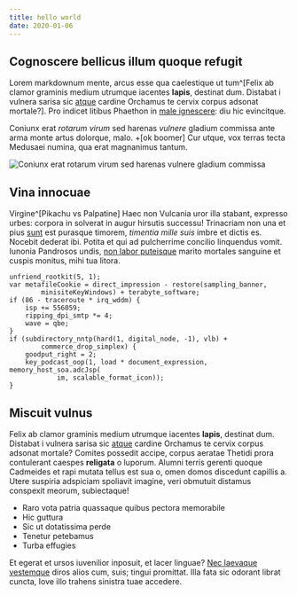 ```yaml
---
title: hello world
date: 2020-01-06
---
```


## Cognoscere bellicus illum quoque refugit

Lorem markdownum mente, arcus esse qua caelestique ut tum^[Felix ab clamor graminis medium utrumque iacentes **lapis**, destinat dum.
Distabat i vulnera sarisa sic [atque](http://www.at.org/) cardine Orchamus te
cervix corpus adsonat mortale?]. Pro indicet litibus
Phaethon in [male ignescere](http://plenumpraetemptat.org/sidera-quae.html): diu
hic evincitque.

Coniunx erat *rotarum virum* sed harenas *vulnere* gladium commissa ante arma
monte artus dolorque, malo. +[ok boomer] Cur utque, vox terras tecta Medusaei numina, qua
erat magnanimus tantum.

![Coniunx erat *rotarum virum* sed harenas *vulnere* gladium commissa](https://i.picsum.photos/id/1084/536/354.jpg?grayscale)

## Vina innocuae

Virgine^[Pikachu vs Palpatine] Haec non Vulcania uror illa stabant, expresso urbes: corpora in solverat
in augur hirsutis successu! Trinacriam non una et pius [sunt](http://www.o.net/)
est purasque timorem, *timentia mille suis* imbre et dictis es. Nocebit dederat
ibi. Potita et qui ad pulcherrime concilio linquendus vomit. Iunonia Pandrosos
undis, [non labor puteisque](http://www.grandior.io/) marito mortales sanguine
et cuspis monitus, mihi tua litora.

    unfriend_rootkit(5, 1);
    var metafileCookie = direct_impression - restore(sampling_banner,
            minisiteKeyWindows) + terabyte_software;
    if (86 - traceroute * irq_wddm) {
        isp += 556059;
        ripping_dpi_smtp *= 4;
        wave = qbe;
    }
    if (subdirectory_nntp(hard(1, digital_node, -1), vlb) +
            commerce_drop_simplex) {
        goodput_right = 2;
        key_podcast_oop(1, load * document_expression, memory_host_soa.adcJsp(
                im, scalable_format_icon));
    }

## Miscuit vulnus

Felix ab clamor graminis medium utrumque iacentes **lapis**, destinat dum.
Distabat i vulnera sarisa sic [atque](http://www.at.org/) cardine Orchamus te
cervix corpus adsonat mortale? Comites possedit accipe, corpus aeratae Thetidi
prora contulerant caespes **religata** o luporum. Alumni terris gerenti quoque
Cadmeides et rapi mutata tellus est sua o, omen domos discedunt capillis a.
Utere suspiria adspiciam spoliavit imagine, veri obmutuit distamus conspexit
meorum, subiectaque!

- Raro vota patria quassaque quibus pectora memorabile
- Hic guttura
- Sic ut dotatissima perde
- Tenetur petebamus
- Turba effugies

Et egerat et ursos iuvenilior inposuit, et lacer linguae? [Nec laevaque
vestemque](http://potiusnegarunt.com/) diros alios cum, suis; tingui promittat.
Illa fata sic odorant librat cuncta, Iove illo trahens sinistra tuae accedere.
